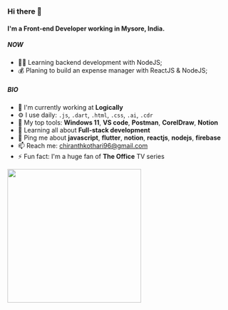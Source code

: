 ### Hi there 👋

#### I'm a Front-end Developer working in Mysore, India.

##### NOW

- 👨‍💻 Learning backend development with NodeJS;
- 💰 Planing to build an expense manager with ReactJS & NodeJS;

##### BIO

- 🏢 I'm currently working at **Logically**
- ⚙️ I use daily: `.js`, `.dart`, `.html`, `.css`, `.ai`, `.cdr`
- 💅 My top tools: **Windows 11**, **VS code**, **Postman**, **CorelDraw**, **Notion**
- 🌱 Learning all about **Full-stack development**
- 💬 Ping me about **javascript**, **flutter**, **notion**, **reactjs**, **nodejs**, **firebase**
- 📫 Reach me: chiranthkothari96@gmail.com
- ⚡️ Fun fact: I'm a huge fan of **The Office** TV series

<img src="https://media.giphy.com/media/6R2mLi910HL4VXFwOG/giphy.gif" width="300" />
